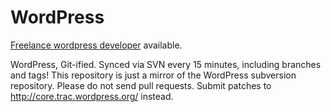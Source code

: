 WordPress
=========

[Freelance wordpress developer](https://www.phpfreelanceprogrammer.com/wordpress-developer.html) available.

WordPress, Git-ified. Synced via SVN every 15 minutes, including branches and tags! 
This repository is just a mirror of the WordPress subversion repository.
Please do not send pull requests. 
Submit patches to http://core.trac.wordpress.org/ instead.
